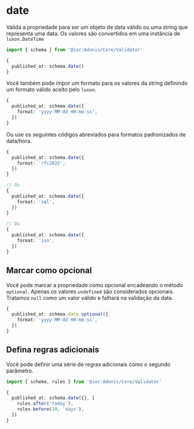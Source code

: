 # date
Valida a propriedade para ser um objeto de data válido ou uma string que representa uma data. Os valores são convertidos em uma instância de `luxon.DateTime`

```ts
import { schema } from '@ioc:Adonis/Core/Validator'

{
  published_at: schema.date()
}
```

Você também pode impor um formato para os valores da string definindo um formato válido aceito pelo `luxon`.

```ts
{
  published_at: schema.date({
    format: 'yyyy-MM-dd HH:mm:ss',
  })
}
```

Ou use os seguintes códigos abreviados para formatos padronizados de data/hora.

```ts
{
  published_at: schema.date({
    format: 'rfc2822',
  })
}

// Ou
{
  published_at: schema.date({
    format: 'sql',
  })
}

// Ou
{
  published_at: schema.date({
    format: 'iso',
  })
}
```

## Marcar como opcional
Você pode marcar a propriedade como opcional encadeando o método `optional`. Apenas os valores `undefined` são considerados opcionais. Tratamos `null` como um valor válido e falhará na validação da data.

```ts
{
  published_at: schema.date.optional({
    format: 'yyyy-MM-dd HH:mm:ss',
  })
}
```

## Defina regras adicionais
Você pode definir uma série de regras adicionais como o segundo parâmetro.

```ts
import { schema, rules } from '@ioc:Adonis/Core/Validator'

{
  published_at: schema.date({}, [
    rules.after('today'),
    rules.before(10, 'days'),
  ])
}
```
